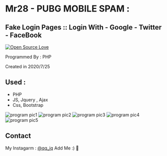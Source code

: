 # Mr28 - PUBG MOBILE SPAM :
## Fake Login Pages :: Login With - Google - Twitter - FaceBook
[![Open Source Love](https://badges.frapsoft.com/os/v1/open-source.svg?v=103)](https://github.com/ellerbrock/open-source-badges/)

Programmed By : PHP

Created in 2020/7/25

## Used :
- PHP
- JS, Jquery , Ajax
- Css, Bootstrap


![program pic1](https://cdn.discordapp.com/attachments/701291550516314173/748974633650225252/Untitled.png)
![program pic2](https://cdn.discordapp.com/attachments/701291550516314173/748974634329833622/2.png)
![program pic3](https://cdn.discordapp.com/attachments/701291550516314173/748974643758497902/ee.png)
![program pic4](https://cdn.discordapp.com/attachments/701291550516314173/748974898503876758/66666.png)
![program pic5](https://cdn.discordapp.com/attachments/701291550516314173/748974900001112174/7777777777.png)



## Contact
My Instagarm : [@qq_iq](https://www.instagram.com/qq_iq) Add Me :) 🖤
